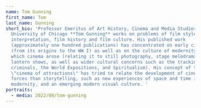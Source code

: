 ```yaml
---
name: Tom Gunning
first_name: Tom
last_name: Gunning
short_bio: 'Professor Emeritus of Art History, Cinema and Media Studies at
  University of Chicago **Tom Gunning** works on problems of film style and
  interpretation, film history and film culture. His published work
  (approximately one hundred publications) has concentrated on early cinema
  (from its origins to the WW I) as well as on the culture of modernity from
  which cinema arose (relating it to still photography, stage melodrama, magic
  lantern shows, as well as wider cultural concerns such as the tracking of
  criminals, the World Expositions, and Spiritualism). His concept of the
  \"cinema of attractions\" has tried to relate the development of cinema to other
  forces than storytelling, such as new experiences of space and time in
  modernity, and an emerging modern visual culture. '
portraits:
  - media: 2022/08/tom-gunning
---
```

